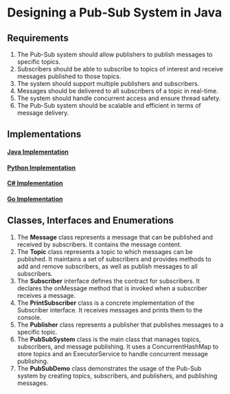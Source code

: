 # Designing a Pub-Sub System in Java

## Requirements
1. The Pub-Sub system should allow publishers to publish messages to specific topics.
2. Subscribers should be able to subscribe to topics of interest and receive messages published to those topics.
3. The system should support multiple publishers and subscribers.
4. Messages should be delivered to all subscribers of a topic in real-time.
5. The system should handle concurrent access and ensure thread safety.
6. The Pub-Sub system should be scalable and efficient in terms of message delivery.

## Implementations
#### [Java Implementation](../solutions/java/src/pubsubsystem/) 
#### [Python Implementation](../solutions/python/pubsubsystem/)
#### [C# Implementation](../solutions/c%23/PubSubSystem/)
#### [Go Implementation](../solutions/golang/pubsubsystem/)

## Classes, Interfaces and Enumerations
1. The **Message** class represents a message that can be published and received by subscribers. It contains the message content.
2. The **Topic** class represents a topic to which messages can be published. It maintains a set of subscribers and provides methods to add and remove subscribers, as well as publish messages to all subscribers.
3. The **Subscriber** interface defines the contract for subscribers. It declares the onMessage method that is invoked when a subscriber receives a message.
4. The **PrintSubscriber** class is a concrete implementation of the Subscriber interface. It receives messages and prints them to the console.
5. The **Publisher** class represents a publisher that publishes messages to a specific topic.
6. The **PubSubSystem** class is the main class that manages topics, subscribers, and message publishing. It uses a ConcurrentHashMap to store topics and an ExecutorService to handle concurrent message publishing.
7. The **PubSubDemo** class demonstrates the usage of the Pub-Sub system by creating topics, subscribers, and publishers, and publishing messages.
